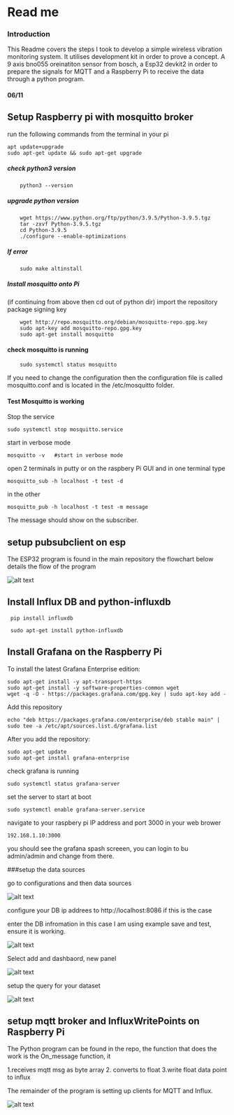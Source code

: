 # Read me

### Introduction
This Readme covers the steps I took to develop a simple wireless vibration monitoring system. 
It utilises development kit in order to prove a concept. A 9 axis bno055 oreinatiton sensor 
from bosch, a Esp32 devkit2 in order to prepare the signals for MQTT and a Raspberry Pi to 
receive the data through a python program.
 




#### 06/11 

  ## Setup Raspberry pi with mosquitto broker
  
  run the following commands from the terminal in your pi
  
	apt update+upgrade
	sudo apt-get update && sudo apt-get upgrade
      
      
 ##### check python3 version
        python3 --version
      
  ##### upgrade python version
        wget https://www.python.org/ftp/python/3.9.5/Python-3.9.5.tgz
        tar -zxvf Python-3.9.5.tgz
        cd Python-3.9.5
        ./configure --enable-optimizations
	
 ##### If error
        sudo make altinstall
        
 ##### Install mosquitto onto Pi
 (if continuing from above then cd out of python dir)
 import the repository package signing key
 
        wget http://repo.mosquitto.org/debian/mosquitto-repo.gpg.key
        sudo apt-key add mosquitto-repo.gpg.key
		sudo apt-get install mosquitto
       
 #### check mosquitto is running
        sudo systemctl status mosquitto

If you need to change the configuration then the configuration file is called mosquitto.conf and is located in the /etc/mosquitto folder.

#### Test Mosquitto is working

Stop the service 

	sudo systemctl stop mosquitto.service
				
start in verbose mode 

	mosquitto -v   #start in verbose mode
				
open 2 terminals in putty or on the raspbery Pi GUI and in one terminal type

	mosquitto_sub -h localhost -t test -d

in the other
	
	mosquitto_pub -h localhost -t test -m message
				
The message should show on the subscriber.
        
  
## setup pubsubclient on esp

The ESP32 program is found in the main repository the flowchart below details the flow of the program

![alt text](https://github.com/hadwll/VBA_1_1axis_mqtt/blob/main/esp_flow.png?raw=true)


## Install Influx DB and python-influxdb

	 pip install influxdb
	 
	 sudo apt-get install python-influxdb
	 
## Install Grafana on the Raspberry Pi


To install the latest Grafana Enterprise edition:

	sudo apt-get install -y apt-transport-https
	sudo apt-get install -y software-properties-common wget
	wget -q -O - https://packages.grafana.com/gpg.key | sudo apt-key add -

Add this repository

	echo "deb https://packages.grafana.com/enterprise/deb stable main" | sudo tee -a /etc/apt/sources.list.d/grafana.list

After you add the repository:

	sudo apt-get update
	sudo apt-get install grafana-enterprise
	
check grafana is running  

	sudo systemctl status grafana-server
	
set the server to start at boot

	sudo systemctl enable grafana-server.service
	
navigate to your raspbery pi IP address and port 3000 in your web brower
	
	192.168.1.10:3000
	
you should see the grafana spash screeen, you can login to bu admin/admin and change from there.


###setup the data sources

go to configurations and then data sources

![alt text](https://github.com/hadwll/VBA_1_1axis_mqtt/blob/main/grafana1.png?raw=true)	


configure your DB ip addrees to http://localhost:8086  if this is the case

enter the DB infromation in this case I am using example save and test, ensure it is working.

![alt text](https://github.com/hadwll/VBA_1_1axis_mqtt/blob/main/grafana2.png?raw=true)	

Select add and dashbaord, new panel

![alt text](https://github.com/hadwll/VBA_1_1axis_mqtt/blob/main/grafana3.png?raw=true)

setup the query for your dataset

![alt text](https://github.com/hadwll/VBA_1_1axis_mqtt/blob/main/grafana4.png?raw=true)







## setup mqtt broker and InfluxWritePoints on Raspberry Pi

The Python program can be found in the repo, the function that does the work is
the On_message function, it 

1.receives mqtt msg as byte array
2. converts to float
3.write float data point to influx

The remainder of the program is setting up clients for MQTT and Influx.

![alt text](https://github.com/hadwll/VBA_1_1axis_mqtt/blob/main/rpi_flow.png?raw=true)
